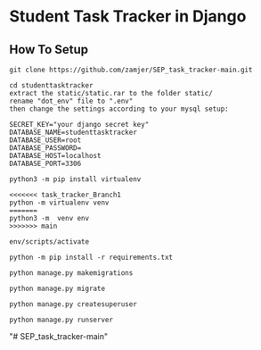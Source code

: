 # Student Task Tracker in Django


## How To Setup
```
git clone https://github.com/zamjer/SEP_task_tracker-main.git
```
```
cd studenttasktracker
extract the static/static.rar to the folder static/
rename "dot_env" file to ".env"
then change the settings according to your mysql setup:

SECRET_KEY="your django secret key"
DATABASE_NAME=studenttasktracker
DATABASE_USER=root
DATABASE_PASSWORD=
DATABASE_HOST=localhost
DATABASE_PORT=3306

```
```
python3 -m pip install virtualenv
```
```
<<<<<<< task_tracker_Branch1
python -m virtualenv venv
=======
python3 -m  venv env
>>>>>>> main
```
```
env/scripts/activate
```
```
python -m pip install -r requirements.txt
```
```
python manage.py makemigrations
```
```
python manage.py migrate
```
```
python manage.py createsuperuser
```
```
python manage.py runserver
```
"# SEP_task_tracker-main" 
